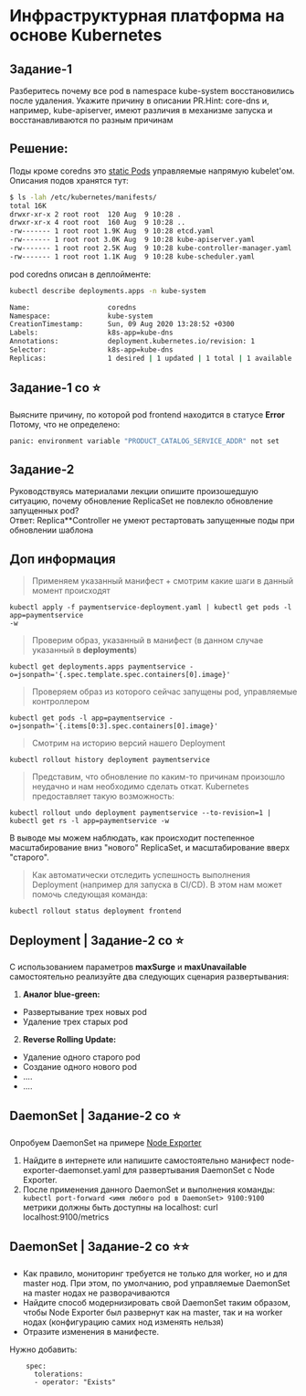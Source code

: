 # Инфраструктурная платформа на основе Kubernetes

## Задание-1

Разберитесь почему все pod в namespace kube-system восстановились после удаления. Укажите причину в описании PR.Hint: core-dns и, например, kube-apiserver, имеют различия в механизме запуска и восстанавливаются по разным причинам

## Решение:
Поды кроме coredns это [static Pods](https://kubernetes.io/docs/tasks/configure-pod-container/static-pod/)  управляемые напрямую kubelet'ом. Описания подов хранятся тут:
```bash
$ ls -lah /etc/kubernetes/manifests/
total 16K
drwxr-xr-x 2 root root  120 Aug  9 10:28 .
drwxr-xr-x 4 root root  160 Aug  9 10:28 ..
-rw------- 1 root root 1.9K Aug  9 10:28 etcd.yaml
-rw------- 1 root root 3.0K Aug  9 10:28 kube-apiserver.yaml
-rw------- 1 root root 2.5K Aug  9 10:28 kube-controller-manager.yaml
-rw------- 1 root root 1.1K Aug  9 10:28 kube-scheduler.yaml
```

pod coredns описан в деплойменте: 
```bash 
kubectl describe deployments.apps -n kube-system

Name:                   coredns
Namespace:              kube-system
CreationTimestamp:      Sun, 09 Aug 2020 13:28:52 +0300
Labels:                 k8s-app=kube-dns
Annotations:            deployment.kubernetes.io/revision: 1
Selector:               k8s-app=kube-dns
Replicas:               1 desired | 1 updated | 1 total | 1 available | 0 unavailable
```
## Задание-1 со ⭐
Выясните причину, по которой pod frontend находится в статусе **Error** \
Потому, что не определено: 
```sh
panic: environment variable "PRODUCT_CATALOG_SERVICE_ADDR" not set
```

## Задание-2 
Руководствуясь материалами лекции опишите произошедшую ситуацию, почему обновление ReplicaSet не повлекло обновление запущенных pod? \
Ответ: 
Replica**Controller не умеют рестартовать запущенные поды при обновлении шаблона

## Доп информация 

>Применяем указанный манифест + смотрим какие шаги в данный момент происходят
```
kubectl apply -f paymentservice-deployment.yaml | kubectl get pods -l app=paymentservice
-w
```
>Проверим образ, указанный в манифест (в данном случае указанный в **deployments**)
```
kubectl get deployments.apps paymentservice -o=jsonpath='{.spec.template.spec.containers[0].image}'
```
>Проверяем образ из которого сейчас запущены pod, управляемые контроллером
```
kubectl get pods -l app=paymentservice -o=jsonpath='{.items[0:3].spec.containers[0].image}'
```
>Смотрим на историю версий нашего Deployment
```
kubectl rollout history deployment paymentservice
```
>Представим, что обновление по каким-то причинам произошло неудачно и нам необходимо сделать откат. Kubernetes предоставляет такую возможность:
```
kubectl rollout undo deployment paymentservice --to-revision=1 | kubectl get rs -l app=paymentservice -w
```
В выводе мы можем наблюдать, как происходит постепенное масштабирование вниз "нового" ReplicaSet, и масштабирование вверх "старого".

>Как автоматически отследить успешность выполнения Deployment (например для запуска в CI/CD).
В этом нам может помочь следующая команда:
```
kubectl rollout status deployment frontend
```

## Deployment | Задание-2 со ⭐

С использованием параметров **maxSurge** и **maxUnavailable** самостоятельно реализуйте два следующих сценария развертывания:
1. **Аналог blue-green:**
 - Развертывание трех новых pod
 - Удаление трех старых pod
2. **Reverse Rolling Update:**
  - Удаление одного старого pod
  - Создание одного нового pod 
  - ....
  - ....

## DaemonSet | Задание-2 со ⭐

Опробуем DaemonSet на примере [Node Exporter](https://github.com/prometheus/node_exporter)
1. Найдите в интернете или напишите самостоятельно манифест node-exporter-daemonset.yaml для развертывания DaemonSet с Node Exporter.
2. После применения данного DaemonSet и выполнения команды:
``` kubectl port-forward <имя любого pod в DaemonSet> 9100:9100``` метрики должны быть доступны на localhost: curl localhost:9100/metrics

## DaemonSet | Задание-2 со ⭐⭐

- Как правило, мониторинг требуется не только для worker, но и для master нод. При этом, по умолчанию, pod управляемые DaemonSet на master нодах не разворачиваются
- Найдите способ модернизировать свой DaemonSet таким образом, чтобы Node Exporter был развернут как на master, так и на worker нодах (конфигурацию самих нод изменять нельзя)
- Отразите изменения в манифесте. 

Нужно добавить: 
```
    spec:
      tolerations:
      - operator: "Exists"
```